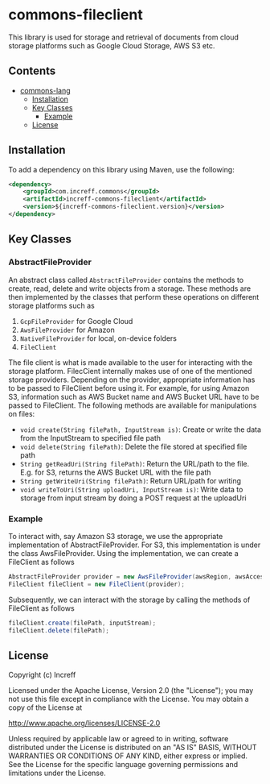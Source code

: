 # commons-fileclient
This library is used for storage and retrieval of documents from cloud storage platforms such as Google Cloud Storage, AWS S3 etc.

## Contents
- [commons-lang](#commons-lang)
    * [Installation](#installation)
    * [Key Classes](#key-classes)
        + [Example](#example)
    * [License](#license)
 
## Installation
To add a dependency on this library using Maven, use the following:
```xml
<dependency>
    <groupId>com.increff.commons</groupId>
    <artifactId>increff-commons-fileclient</artifactId>
    <version>${increff-commons-fileclient.version}</version>
</dependency>
```

## Key Classes
### AbstractFileProvider

An abstract class called `AbstractFileProvider` contains the methods to create, read, delete and write objects from a storage. These methods are then implemented by the classes that perform these operations on different storage platforms such as

1. `GcpFileProvider` for Google Cloud
2. `AwsFileProvider` for Amazon
3. `NativeFileProvider` for local, on-device folders
4. `FileClient`

The file client is what is made available to the user for interacting with the storage platform. FilecCient internally makes use of one of the mentioned storage providers. Depending on the provider, appropriate information has to be passed to FileClient before using it. For example, for using Amazon S3, information such as AWS Bucket name and AWS Bucket URL have to be passed to FileClient. The following methods are available for manipulations on files:

- `void create(String filePath, InputStream is)`: Create or write the data from the InputStream to specified file path
- `void delete(String filePath)`: Delete the file stored at specified file path
- `String getReadUri(String filePath)`: Return the URL/path to the file. E.g. for S3, returns the AWS Bucket URL with the file path
- `String getWriteUri(String filePath)`: Return URL/path for writing
- `void writeToUri(String uploadUri, InputStream is)`: Write data to storage from input stream by doing a POST request at the uploadUri
### Example

To interact with, say Amazon S3 storage, we use the appropriate implementation of AbstractFileProvider. For S3, this implementation is under the class AwsFileProvider. Using the implementation, we can create a FileClient as follows
```java
AbstractFileProvider provider = new AwsFileProvider(awsRegion, awsAccessKey, awsSecretKey, awsBucketName,awsBucketUrl);
FileClient fileClient = new FileClient(provider);
```

Subsequently, we can interact with the storage by calling the methods of FileClient as follows
```java
fileClient.create(filePath, inputStream);
fileClient.delete(filePath);
```
## License
Copyright (c) Increff

Licensed under the Apache License, Version 2.0 (the "License"); you may not use this file except
in compliance with the License. You may obtain a copy of the License at

http://www.apache.org/licenses/LICENSE-2.0

Unless required by applicable law or agreed to in writing, software distributed under the License
is distributed on an "AS IS" BASIS, WITHOUT WARRANTIES OR CONDITIONS OF ANY KIND, either express
or implied. See the License for the specific language governing permissions and limitations under
the License.
